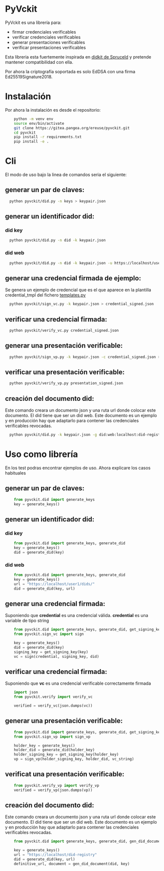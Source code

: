 # PyVckit
PyVckit es una librería para:
 - firmar credenciales verificables
 - verificar credenciales verificables
 - generar presentaciones verificables
 - verificar presentaciones verificables

Esta libreria esta fuertemente inspirada en [didkit de SpruceId](https://github.com/spruceid/didkit) y pretende mantener compatibilidad con ella.

Por ahora la criptografía soportada es solo EdDSA con una firma Ed25519Signature2018.

# Instalación
Por ahora la instalación es desde el repositorio:
```sh
    python -m venv env
    source env/bin/activate
    git clone https://gitea.pangea.org/ereuse/pyvckit.git
    cd pyvckit
    pip install -r requirements.txt
    pip install -e .
```

# Cli
El modo de uso bajo la linea de comandos seria el siguiente:

## generar un par de claves:
```sh
  python pyvckit/did.py -n keys > keypair.json
```

## generar un identificador did:

### did key
```sh
  python pyvckit/did.py -n did -k keypair.json
```

### did web
```sh
  python pyvckit/did.py -n did -k keypair.json -u https://localhost/user1/dids/
```

## generar una credencial firmada de ejemplo:
Se genera un ejemplo de credencial que es el que aparece en la plantilla credential_tmpl del fichero [templates.py](templates.py)
```sh
  python pyvckit/sign_vc.py -k keypair.json > credential_signed.json
```

## verificar una credencial firmada:
```sh
  python pyvckit/verify_vc.py credential_signed.json
```

## generar una presentación verificable:
```sh
  python pyvckit/sign_vp.py -k keypair.json -c credential_signed.json > presentation_signed.json
```

## verificar una presentación verificable:
```sh
  python pyvckit/verify_vp.py presentation_signed.json
```

## creación del documento did:
Este comando creara un documento json y una ruta url donde colocar este documento. El did tiene que ser un did web.
Este documento es un ejemplo y en producción hay que adaptarlo para contener las credenciales verificables revocadas.
```sh
  python pyvckit/did.py -k keypair.json -g did:web:localhost:did-registry:z6MkiNc8xqJLcG7QR1wzD9HPs5oPQEaWNcVf92QsbppNiB7C
```

# Uso como librería
En los test podras encontrar ejemplos de uso. Ahora explicare los casos habituales

## generar un par de claves:
```python
    from pyvckit.did import generate_keys
    key = generate_keys()
```

## generar un identificador did:

### did key
```python
    from pyvckit.did import generate_keys, generate_did
    key = generate_keys()
    did = generate_did(key)
```

### did web
```python
    from pyvckit.did import generate_keys, generate_did
    key = generate_keys()
    url = "https://localhost/user1/dids/"
    did = generate_did(key, url)
```

## generar una credencial firmada:
Suponiendo que **credential** es una credencial válida.
**credential** es una variable de tipo string
```python
    from pyvckit.did import generate_keys, generate_did, get_signing_key
    from pyvckit.sign_vc import sign

    key = generate_keys()
    did = generate_did(key)
    signing_key = get_signing_key(key)
    vc = sign(credential, signing_key, did)
```

## verificar una credencial firmada:
Suponiendo que **vc** es una credencial verificable correctamente firmada
```python
    import json
    from pyvckit.verify import verify_vc

    verified = verify_vc(json.dumps(vc))
```

## generar una presentación verificable:
```python
    from pyvckit.did import generate_keys, generate_did, get_signing_key
    from pyvckit.sign_vp import sign_vp

    holder_key = generate_keys()
    holder_did = generate_did(holder_key)
    holder_signing_key = get_signing_key(holder_key)
    vp = sign_vp(holder_signing_key, holder_did, vc_string)
```

## verificat una presentación verificable:
```python
    from pyvckit.verify_vp import verify_vp
    verified = verify_vp(json.dumps(vp))
```

## creación del documento did:
Este comando creara un documento json y una ruta url donde colocar este documento. El did tiene que ser un did web.
Este documento es un ejemplo y en producción hay que adaptarlo para contener las credenciales verificables revocadas.
```python
    from pyvckit.did import generate_keys, generate_did, gen_did_document

    key = generate_keys()
    url = "https://localhost/did-registry"
    did = generate_did(key, url)
    definitive_url, document = gen_did_document(did, key)
```
